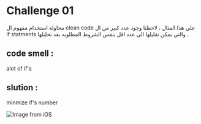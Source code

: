 # Challenge 01
محاولة استخدام مفهوم ال clean code على هذا المثال ، لاحظنا وجود عدد كبير من ال if statments  والتي يمكن تقليلها الى عدد اقل بنفس الشروط المطلوبه بعد تحليلها .

## code smell : 
alot of if's
## slution : 
minmize if's number 

![Image from iOS](https://user-images.githubusercontent.com/82523761/123862941-a5031680-d931-11eb-8c65-a526de7df643.jpg)
